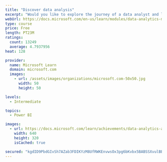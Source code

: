 ```yaml
---
title: "Discover data analysis"
excerpt: "Would you like to explore the journey of a data analyst and learn how a data analyst tells a story with data? In this module, you will explore the different roles in data and learn the different tasks of a data analyst."
webUrl: https://docs.microsoft.com/en-us/learn/modules/data-analytics-microsoft/
type: course
price: Free
length: PT23M
ratings:
  count: 13249
  average: 4.7937956
heat: 128

provider:
  name: Microsoft Learn
  domain: microsoft.com
  images:
    - url: /assets/images/organizations/microsoft.com-50x50.jpg
      width: 50
      height: 50

levels:
  - Intermediate

topics:
  - Power BI

images:
  - url: https://docs.microsoft.com/learn/achievements/data-analytics-and-microsoft-social.png
    width: 640
    height: 320
    isCached: true

secured: "kgdID9PbdGIvSh7AZab3FDIKYzM8UfRWKEnvwsOx3pg6bKvbx5BABSSXvulBBaThZbHy7Pg8yjgZUdgA/Ax87BH9r8hJWlkvAt4XURDfRVZhbqUTg/sPeYZXoSekFERHcNOZVRh5Z42j+K5XnWPNMSSAGTzQCHW9Iolmn8qBy4eUkove13GBGz9V/O/8bWYOegS7YZq2AkTQHj3626qdoRWe5P/x3mv1kXbugNF+DAtPTqljmq2EOp+t//PBsE5HOKOlXG2BvBmrvDxjJ6szcYNktTJXi8GpZGZ182jGh1+ytwOrdpY9lS1I05P9RPndAtENDM9zu6qj4GJXq3f65Rvf1sWKIkt8Y8bU73jQVAYZA44UGQLl6CrbX4vhDvpk2m0J5IIIaRPY5kEjJ2vhij0dhO0QQQiiLXhoq88pFsotU0KajETeJ38BmYC19hGQ;/cQfHGxm++6w7sNrnfKLfQ=="
---
```


